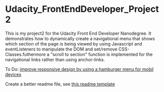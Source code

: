 # Udacity_FrontEndDeveloper_Project2

This is my project2 for the Udacity Front End Developer Nanodegree.
It demonstrates how to dynamically create a navigational menu that shows which section of the page is being viewed by using Javascript and eventListeners to manipulate the DOM and set/remove CSS-Classes.futhermore a "scroll to section" function is implemented for the navigational links rather than using anchor-links.

To Do:
[improve responsive design by using a hamburger menu for mobil devices](https://webdesign.tutsplus.com/tutorials/how-to-build-a-responsive-navigation-bar-with-flexbox--cms-33535)

Create a better readme file, see [this readme template](https://github.com/madhur-taneja/README-Template)
